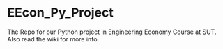 # EEcon_Py_Project
The Repo for our Python project in Engineering Economy Course at SUT.
Also read the wiki for more info.
